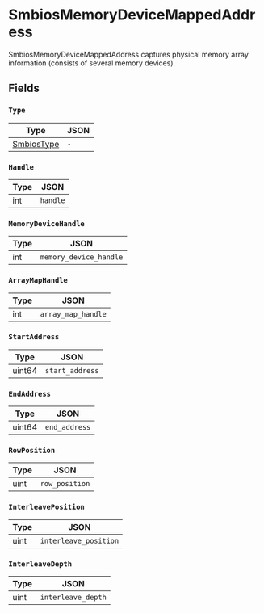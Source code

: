 # SmbiosMemoryDeviceMappedAddress

SmbiosMemoryDeviceMappedAddress captures physical memory array information (consists of several memory devices).


## Fields


### `Type`



| Type | JSON |
| ---- | -----------|
| [SmbiosType](smbios_type.md) | `-` |

### `Handle`



| Type | JSON |
| ---- | -----------|
| int | `handle` |

### `MemoryDeviceHandle`



| Type | JSON |
| ---- | -----------|
| int | `memory_device_handle` |

### `ArrayMapHandle`



| Type | JSON |
| ---- | -----------|
| int | `array_map_handle` |

### `StartAddress`



| Type | JSON |
| ---- | -----------|
| uint64 | `start_address` |

### `EndAddress`



| Type | JSON |
| ---- | -----------|
| uint64 | `end_address` |

### `RowPosition`



| Type | JSON |
| ---- | -----------|
| uint | `row_position` |

### `InterleavePosition`



| Type | JSON |
| ---- | -----------|
| uint | `interleave_position` |

### `InterleaveDepth`



| Type | JSON |
| ---- | -----------|
| uint | `interleave_depth` |
